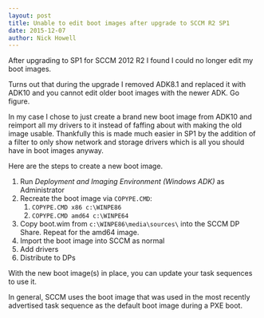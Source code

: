 ```yaml
---
layout: post
title: Unable to edit boot images after upgrade to SCCM R2 SP1
date: 2015-12-07
author: Nick Howell
---
```


After upgrading to SP1 for SCCM 2012 R2 I found I could no longer edit my boot images.

Turns out that during the upgrade I removed ADK8.1 and replaced it with ADK10 and you cannot edit older boot images with the newer ADK. Go figure.

In my case I chose to just create a brand new boot image from ADK10 and reimport all my drivers to it instead of faffing about with making the old image usable. Thankfully this is made much easier in SP1 by the addition of a filter to only show network and storage drivers which is all you should have in boot images anyway.

Here are the steps to create a new boot image.

1. Run *Deployment and Imaging Environment (Windows ADK)* as Administrator
2. Recreate the boot image via `COPYPE.CMD`:
    1. `COPYPE.CMD x86 c:\WINPE86`
    2. `COPYPE.CMD amd64 c:\WINPE64`
3. Copy boot.wim from `c:\WINPE86\media\sources\` into the SCCM DP Share. Repeat for the amd64 image.
4. Import the boot image into SCCM as normal
5. Add drivers
6. Distribute to DPs


With the new boot image(s) in place, you can update your task sequences to use it.

In general, SCCM uses the boot image that was used in the most recently advertised task sequence as the default boot image during a PXE boot.
